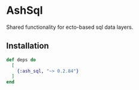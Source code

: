 # AshSql

Shared functionality for ecto-based sql data layers.

## Installation

```elixir
def deps do
  [
    {:ash_sql, "~> 0.2.84"}
  ]
end
```
